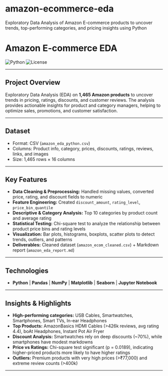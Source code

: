 # amazon-ecommerce-eda
Exploratory Data Analysis of Amazon E-commerce products to uncover trends, top-performing categories, and pricing insights using Python
# Amazon E-commerce EDA

![Python](https://img.shields.io/badge/python-3.10-blue)
![License](https://img.shields.io/badge/license-MIT-green)

---

## Project Overview
Exploratory Data Analysis (EDA) on **1,465 Amazon products** to uncover trends in pricing, ratings, discounts, and customer reviews. The analysis provides actionable insights for product and category managers, helping to optimize sales, promotions, and customer satisfaction.

---

## Dataset
- Format: CSV (`amazon_eda_python.csv`)  
- Columns: Product info, category, prices, discounts, ratings, reviews, links, and images  
- Size: 1,465 rows × 16 columns  

---

## Key Features
- **Data Cleaning & Preprocessing:** Handled missing values, converted price, rating, and discount fields to numeric  
- **Feature Engineering:** Created `discount_amount`, `rating_level`, `price_bin_quantile`  
- **Descriptive & Category Analysis:** Top 10 categories by product count and average rating  
- **Statistical Testing:** Chi-square test to analyze the relationship between product price bins and rating levels  
- **Visualization:** Bar plots, histograms, boxplots, scatter plots to detect trends, outliers, and patterns  
- **Deliverables:** Cleaned dataset (`amazon_ecom_cleaned.csv`) + Markdown report (`amazon_eda_report.md`)  

---

## Technologies
- **Python** | **Pandas** | **NumPy** | **Matplotlib** | **Seaborn** | **Jupyter Notebook**

---

## Insights & Highlights
- **High-performing categories:** USB Cables, Smartwatches, Smartphones, Smart TVs, In-ear Headphones  
- **Top Products:** AmazonBasics HDMI Cables (>426k reviews, avg rating 4.4), boAt Headphones, Instant Pot Air Fryer  
- **Discount Analysis:** Smartwatches rely on deep discounts (~70%), while smartphones have modest markdowns  
- **Price vs Ratings:** Chi-square test significant (p = 0.0189), indicating higher-priced products more likely to have higher ratings  
- **Outliers:** Premium products with very high prices (>₹77,000) and extreme review counts (>400k)  

---


